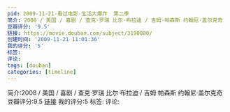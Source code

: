 ```yaml
---
pid: 2009-11-21-看过电影-生活大爆炸  第二季
简介: 2008 / 美国 / 喜剧 / 查克·罗瑞 比尔·布拉迪 / 吉姆·帕森斯 约翰尼·盖尔克奇
豆瓣评分: '9.5'
链接: https://movie.douban.com/subject/3190880/
创建时间: '2009-11-21 11:01:36'
我的评分: '5'
标签:
评论:
tags: [douban]
categories: [timeline]
---
```

简介:2008 / 美国 / 喜剧 / 查克·罗瑞 比尔·布拉迪 / 吉姆·帕森斯 约翰尼·盖尔克奇
豆瓣评分:9.5
[链接](https://movie.douban.com/subject/3190880/)
我的评分:5
标签:
评论:
